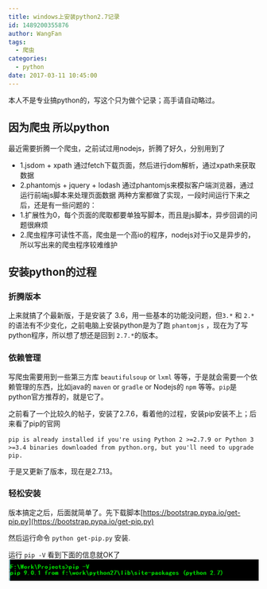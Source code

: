 ```yaml
---
title: windows上安装python2.7记录
id: 1489200355876
author: WangFan
tags:
  - 爬虫
categories:
  - python
date: 2017-03-11 10:45:00
---
```

本人不是专业搞python的，写这个只为做个记录；高手请自动略过。
<!--more-->
## 因为爬虫 所以python
最近需要折腾一个爬虫，之前试过用nodejs，折腾了好久，分别用到了
- 1.jsdom + xpath 通过fetch下载页面，然后进行dom解析，通过xpath来获取数据
- 2.phantomjs + jquery + lodash 通过phantomjs来模拟客户端浏览器，通过运行前端js脚本来处理页面数据
两种方案都做了实现，一段时间运行下来之后，还是有一些问题的：
- 1.扩展性为0，每个页面的爬取都要单独写脚本，而且是js脚本，异步回调的问题很麻烦
- 2.爬虫程序可读性不高，爬虫是一个高io的程序，nodejs对于io又是异步的，所以写出来的爬虫程序较难维护

## 安装python的过程
### 折腾版本
上来就搞了个最新版，于是安装了 3.6，用一些基本的功能没问题，但`3.*` 和 `2.*` 的语法有不少变化，之前电脑上安装python是为了跑 `phantomjs` ，现在为了写python程序，所以想了想还是回到 `2.7.*`的版本。
### 依赖管理
写爬虫需要用到一些第三方库 `beautifulsoup` or `lxml` 等等，于是就会需要一个依赖管理的东西，比如java的 `maven` or `gradle` or Nodejs的 `npm` 等等。`pip`是python官方推荐的，就是它了。

之前看了一个比较久的帖子，安装了2.7.6，看着他的过程，安装pip安装不上；后来看了pip的官网
```
pip is already installed if you're using Python 2 >=2.7.9 or Python 3 >=3.4 binaries downloaded from python.org, but you'll need to upgrade pip.
```
于是又更新了版本，现在是2.7.13。

### 轻松安装
版本搞定之后，后面就简单了。先下载脚本[https://bootstrap.pypa.io/get-pip.py](https://bootstrap.pypa.io/get-pip.py)

然后运行命令 `python get-pip.py` 安装.

运行 ` pip -V ` 看到下面的信息就OK了
![pip -V](/snaps/pasted-1489201547724.png)